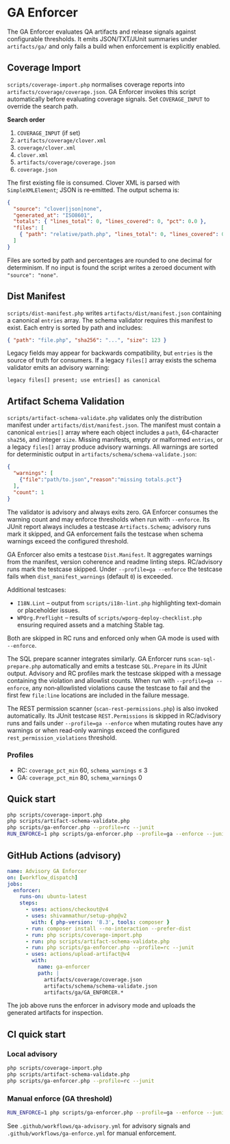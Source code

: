 # GA Enforcer

The GA Enforcer evaluates QA artifacts and release signals against configurable
thresholds. It emits JSON/TXT/JUnit summaries under `artifacts/ga/` and only
fails a build when enforcement is explicitly enabled.

## Coverage Import

`scripts/coverage-import.php` normalises coverage reports into
`artifacts/coverage/coverage.json`. GA Enforcer invokes this script
automatically before evaluating coverage signals. Set `COVERAGE_INPUT` to
override the search path.

**Search order**

1. `COVERAGE_INPUT` (if set)
2. `artifacts/coverage/clover.xml`
3. `coverage/clover.xml`
4. `clover.xml`
5. `artifacts/coverage/coverage.json`
6. `coverage.json`

The first existing file is consumed. Clover XML is parsed with
`SimpleXMLElement`; JSON is re‑emitted. The output schema is:

```json
{
  "source": "clover|json|none",
  "generated_at": "ISO8601",
  "totals": { "lines_total": 0, "lines_covered": 0, "pct": 0.0 },
  "files": [
    { "path": "relative/path.php", "lines_total": 0, "lines_covered": 0, "pct": 0.0 }
  ]
}
```

Files are sorted by path and percentages are rounded to one decimal for
determinism. If no input is found the script writes a zeroed document with
`"source": "none"`.

## Dist Manifest

`scripts/dist-manifest.php` writes `artifacts/dist/manifest.json` containing a
canonical `entries` array. The schema validator requires this manifest to
exist. Each entry is sorted by path and includes:

```json
{ "path": "file.php", "sha256": "...", "size": 123 }
```

Legacy fields may appear for backwards compatibility, but `entries` is the
source of truth for consumers. If a legacy `files[]` array exists the schema
validator emits an advisory warning:

```
legacy files[] present; use entries[] as canonical
```

## Artifact Schema Validation

`scripts/artifact-schema-validate.php` validates only the distribution manifest
under `artifacts/dist/manifest.json`. The manifest must contain a canonical
`entries[]` array where each object includes a `path`, 64‑character `sha256`, and
integer `size`. Missing manifests, empty or malformed `entries`, or a legacy
`files[]` array produce advisory warnings. All warnings are sorted for
deterministic output in `artifacts/schema/schema-validate.json`:

```json
{
  "warnings": [
    {"file":"path/to.json","reason":"missing totals.pct"}
  ],
  "count": 1
}
```

The validator is advisory and always exits zero. GA Enforcer consumes the
warning count and may enforce thresholds when run with `--enforce`. Its JUnit
report always includes a testcase `Artifacts.Schema`; advisory runs mark it
skipped, and GA enforcement fails the testcase when schema warnings exceed the
configured threshold.

GA Enforcer also emits a testcase `Dist.Manifest`. It aggregates warnings from
the manifest, version coherence and readme linting steps. RC/advisory runs mark
the testcase skipped. Under `--profile=ga --enforce` the testcase fails when
`dist_manifest_warnings` (default `0`) is exceeded.

Additional testcases:

- `I18N.Lint` – output from `scripts/i18n-lint.php` highlighting text-domain or
  placeholder issues.
- `WPOrg.Preflight` – results of `scripts/wporg-deploy-checklist.php` ensuring
  required assets and a matching Stable tag.

Both are skipped in RC runs and enforced only when GA mode is used with
`--enforce`.

The SQL prepare scanner integrates similarly. GA Enforcer runs
`scan-sql-prepare.php` automatically and emits a testcase `SQL.Prepare` in its
JUnit output. Advisory and RC profiles mark the testcase skipped with a message
containing the violation and allowlist counts. When run with
`--profile=ga --enforce`, any non‑allowlisted violations cause the testcase to
fail and the first few `file:line` locations are included in the failure
message.

The REST permission scanner (`scan-rest-permissions.php`) is also invoked
automatically. Its JUnit testcase `REST.Permissions` is skipped in RC/advisory
runs and fails under `--profile=ga --enforce` when mutating routes have any
warnings or when read‑only warnings exceed the configured
`rest_permission_violations` threshold.

### Profiles

* RC: `coverage_pct_min` 60, `schema_warnings` ≤ 3
* GA: `coverage_pct_min` 80, `schema_warnings` 0

## Quick start

```bash
php scripts/coverage-import.php
php scripts/artifact-schema-validate.php
php scripts/ga-enforcer.php --profile=rc --junit
RUN_ENFORCE=1 php scripts/ga-enforcer.php --profile=ga --enforce --junit
```

## GitHub Actions (advisory)

```yaml
name: Advisory GA Enforcer
on: [workflow_dispatch]
jobs:
  enforcer:
    runs-on: ubuntu-latest
    steps:
      - uses: actions/checkout@v4
      - uses: shivammathur/setup-php@v2
        with: { php-version: '8.3', tools: composer }
      - run: composer install --no-interaction --prefer-dist
      - run: php scripts/coverage-import.php
      - run: php scripts/artifact-schema-validate.php
      - run: php scripts/ga-enforcer.php --profile=rc --junit
      - uses: actions/upload-artifact@v4
        with:
          name: ga-enforcer
          path: |
            artifacts/coverage/coverage.json
            artifacts/schema/schema-validate.json
            artifacts/ga/GA_ENFORCER.*
```

The job above runs the enforcer in advisory mode and uploads the generated
artifacts for inspection.


## CI quick start

### Local advisory
```bash
php scripts/coverage-import.php
php scripts/artifact-schema-validate.php
php scripts/ga-enforcer.php --profile=rc --junit
```

### Manual enforce (GA threshold)
```bash
RUN_ENFORCE=1 php scripts/ga-enforcer.php --profile=ga --enforce --junit
```

See `.github/workflows/qa-advisory.yml` for advisory signals and `.github/workflows/ga-enforce.yml` for manual enforcement.
